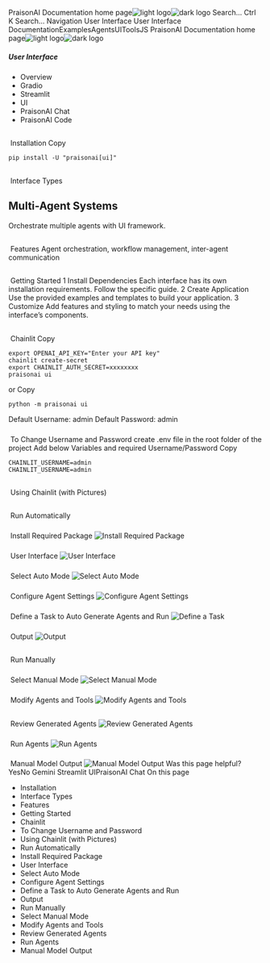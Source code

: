 PraisonAI Documentation home page![light logo](https://docs.praison.ai/images/praisonai-logo-large-dark.png)![dark logo](https://docs.praison.ai/images/praisonai-logo-large-light.png)
Search...
Ctrl K
Search...
Navigation
User Interface
User Interface
DocumentationExamplesAgentsUIToolsJS
PraisonAI Documentation home page![light logo](https://docs.praison.ai/images/praisonai-logo-large-dark.png)![dark logo](https://docs.praison.ai/images/praisonai-logo-large-light.png)
##### User Interface
  * Overview
  * Gradio
  * Streamlit
  * UI
  * PraisonAI Chat
  * PraisonAI Code


## 
​
Installation
Copy
```
pip install -U "praisonai[ui]"

```

## 
​
Interface Types
## Multi-Agent Systems
Orchestrate multiple agents with UI framework.
## 
​
Features
Agent orchestration, workflow management, inter-agent communication
## 
​
Getting Started
1
Install Dependencies
Each interface has its own installation requirements. Follow the specific guide.
2
Create Application
Use the provided examples and templates to build your application.
3
Customize
Add features and styling to match your needs using the interface’s components.
## 
​
Chainlit
Copy
```
export OPENAI_API_KEY="Enter your API key"
chainlit create-secret
export CHAINLIT_AUTH_SECRET=xxxxxxxx
praisonai ui

```

or
Copy
```
python -m praisonai ui

```

Default Username: admin Default Password: admin
### 
​
To Change Username and Password
create .env file in the root folder of the project Add below Variables and required Username/Password
Copy
```
CHAINLIT_USERNAME=admin
CHAINLIT_USERNAME=admin

```

## 
​
Using Chainlit (with Pictures)
## 
​
Run Automatically
### 
​
Install Required Package
![Install Required Package](https://docs.praison.ai/images/ui-step-1.png)
### 
​
User Interface
![User Interface](https://docs.praison.ai/images/ui-step-2.png)
### 
​
Select Auto Mode
![Select Auto Mode](https://docs.praison.ai/images/ui-step-4.png)
### 
​
Configure Agent Settings
![Configure Agent Settings](https://docs.praison.ai/images/ui-step-3.png)
### 
​
Define a Task to Auto Generate Agents and Run
![Define a Task](https://docs.praison.ai/images/ui-step-5.png)
### 
​
Output
![Output](https://docs.praison.ai/images/ui-step-6.png)
## 
​
Run Manually
### 
​
Select Manual Mode
![Select Manual Mode](https://docs.praison.ai/images/ui-step-7.png)
### 
​
Modify Agents and Tools
![Modify Agents and Tools](https://docs.praison.ai/images/ui-step-10.png)
## 
​
Review Generated Agents
![Review Generated Agents](https://docs.praison.ai/images/ui-step-9.png)
### 
​
Run Agents
![Run Agents](https://docs.praison.ai/images/ui-step-8.png)
### 
​
Manual Model Output
![Manual Model Output](https://docs.praison.ai/images/ui-step-11.png)
Was this page helpful?
YesNo
Gemini Streamlit UIPraisonAI Chat
On this page
  * Installation
  * Interface Types
  * Features
  * Getting Started
  * Chainlit
  * To Change Username and Password
  * Using Chainlit (with Pictures)
  * Run Automatically
  * Install Required Package
  * User Interface
  * Select Auto Mode
  * Configure Agent Settings
  * Define a Task to Auto Generate Agents and Run
  * Output
  * Run Manually
  * Select Manual Mode
  * Modify Agents and Tools
  * Review Generated Agents
  * Run Agents
  * Manual Model Output


